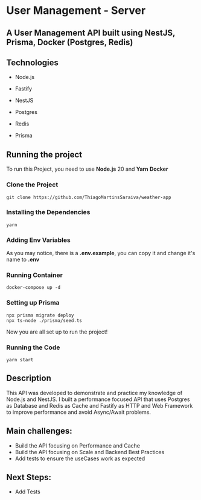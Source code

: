 # User Management - Server

## A User Management API built using NestJS, Prisma, Docker (Postgres, Redis)

## Technologies

- Node.js

- Fastify

- NestJS

- Postgres

- Redis

- Prisma

## Running the project 
To run this Project, you need to use **Node.js** 20 and **Yarn** **Docker**

### Clone the Project
```
git clone https://github.com/ThiagoMartinsSaraiva/weather-app
```

### Installing the Dependencies
```
yarn
```

### Adding Env Variables
As you may notice, there is a **.env.example**, you can copy it and change it's name to **.env**


### Running Container
```
docker-compose up -d
```

### Setting up Prisma
```
npx prisma migrate deploy
npx ts-node ./prisma/seed.ts
```
Now you are all set up to run the project!

### Running the Code
```
yarn start
```

## Description
This API was developed to demonstrate and practice my knowledge of Node.js and NestJS. 
I built a performance focused API that uses Postgres as Database and Redis as Cache and Fastify as HTTP and Web Framework to improve performance and avoid Async/Await problems.

## Main challenges:
- Build the API focusing on Performance and Cache
- Build the API focusing on Scale and Backend Best Practices
- Add tests to ensure the useCases work as expected

## Next Steps:
- Add Tests